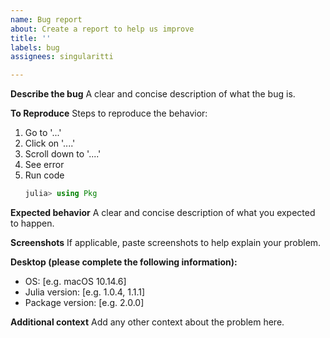```yaml
---
name: Bug report
about: Create a report to help us improve
title: ''
labels: bug
assignees: singularitti

---
```


**Describe the bug**
A clear and concise description of what the bug is.

**To Reproduce**
Steps to reproduce the behavior:
1. Go to '...'
2. Click on '....'
3. Scroll down to '....'
4. See error
5. Run code
    ```julia
    julia> using Pkg
    ```

**Expected behavior**
A clear and concise description of what you expected to happen.

**Screenshots**
If applicable, paste screenshots to help explain your problem.

**Desktop (please complete the following information):**
 - OS: [e.g. macOS 10.14.6]
 - Julia version: [e.g. 1.0.4, 1.1.1]
 - Package version: [e.g. 2.0.0]

**Additional context**
Add any other context about the problem here.
